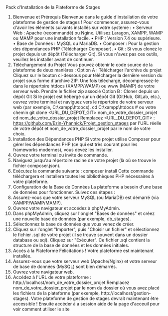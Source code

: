 Pack d'Installation de la Plateforme de Stages
1. Bienvenue et Prérequis
Bienvenue dans le guide d'installation de votre plateforme de gestion de stages !
Pour commencer, assurez-vous d'avoir les éléments suivants installés sur votre système :
•	Serveur Web : Apache (recommandé) ou Nginx. Utilisez Laragon, XAMPP, WAMP ou MAMP pour une installation facile.
•	PHP : Version 7.4 ou supérieure.
•	Base de Données : MySQL ou MariaDB.
•	Composer : Pour la gestion des dépendances PHP (Télécharger Composer).
•	Git : Si vous clonez le projet depuis un dépôt (Télécharger Git).
Si vous n'avez pas ces outils, veuillez les installer avant de continuer.
2. Téléchargement du Projet
Vous pouvez obtenir le code source de la plateforme de deux manières :
Option A : Télécharger l'archive du projet
Cliquez sur le bouton ci-dessous pour télécharger la dernière version du projet sous forme d'archive ZIP. Une fois téléchargé, décompressez-le dans le répertoire htdocs (XAMPP/WAMP) ou www (MAMP) de votre serveur web.
Prendre le fichier zip associé
Option B : Cloner depuis un dépôt Git
Si le projet est hébergé sur un dépôt Git (GitHub, GitLab, etc.), ouvrez votre terminal et naviguez vers le répertoire de votre serveur web (par exemple, C:\xampp\htdocs).
cd C:\xampp\htdocs # ou votre chemin
git clone <URL_DU_DEPOT_GIT> nom_de_votre_dossier_projet
cd nom_de_votre_dossier_projet
Remplacez <URL_DU_DEPOT_GIT> : https://github.com/Ezin-Yhannick/Projet_gestion_stages par l'URL réelle de votre dépôt et nom_de_votre_dossier_projet par le nom de votre choix.
3. Installation des Dépendances PHP
Si votre projet utilise Composer pour gérer les dépendances PHP (ce qui est très courant pour les frameworks modernes), vous devez les installer.
1.	Ouvrez votre terminal ou invite de commande.
2.	Naviguez jusqu'au répertoire racine de votre projet (là où se trouve le fichier composer.json).
3.	Exécutez la commande suivante :
composer install
Cette commande téléchargera et installera toutes les bibliothèques PHP nécessaires à votre plateforme.
4. Configuration de la Base de Données
La plateforme a besoin d'une base de données pour fonctionner. Suivez ces étapes :
1.	Assurez-vous que votre serveur MySQL (ou MariaDB) est démarré (via XAMPP/WAMP/MAMP).
2.	Ouvrez votre navigateur et accédez à phpMyAdmin.
3.	Dans phpMyAdmin, cliquez sur l'onglet "Bases de données" et créez une nouvelle base de données (par exemple, db_stages).
4.	Sélectionnez la base de données que vous venez de créer.
5.	Cliquez sur l'onglet "Importer", puis "Choisir un fichier" et sélectionnez le fichier .sql de votre projet (il se trouve souvent dans un dossier database ou sql). Cliquez sur "Exécuter".
Ce fichier .sql contient la structure de la base de données et les données initiales.
5. Accès à la Plateforme
Félicitations ! Votre plateforme est maintenant installée.
1.	Assurez-vous que votre serveur web (Apache/Nginx) et votre serveur de base de données (MySQL) sont bien démarrés.
2.	Ouvrez votre navigateur web.
3.	Accédez à l'URL de votre plateforme :
http://localhost/nom_de_votre_dossier_projet
Remplacez nom_de_votre_dossier_projet par le nom du dossier où vous avez placé les fichiers de la plateforme (par exemple, http://localhost/gestion-stages).
Votre plateforme de gestion de stages devrait maintenant être accessible !
Ensuite accéder à a session aide de la page d'acceuil pour voir comment utiliser le site 

